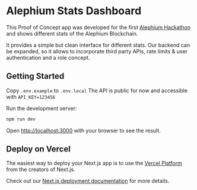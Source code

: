 # Alephium Stats Dashboard

This Proof of Concept app was developed for the first [Alephium Hackathon](https://alephium.org/hackathon/) and shows different stats of the Alephium Blockchain.

It provides a simple but clean interface for different stats. Our backend can be expanded, so it allows to incorporate third party APIs, rate limits & user authentication and a role concept.

## Getting Started

Copy ```.env.example``` to ```.env.local```
The API is public for now and accessible with ```API_KEY=123456```


Run the development server:

```bash
npm run dev
```

Open [http://localhost:3000](http://localhost:3000) with your browser to see the result.

## Deploy on Vercel

The easiest way to deploy your Next.js app is to use the [Vercel Platform](https://vercel.com/new?utm_medium=default-template&filter=next.js&utm_source=create-next-app&utm_campaign=create-next-app-readme) from the creators of Next.js.

Check out our [Next.js deployment documentation](https://nextjs.org/docs/deployment) for more details.
